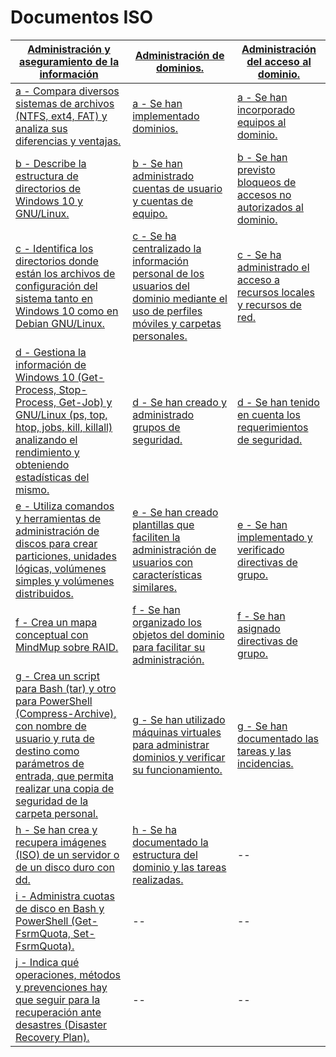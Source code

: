 # Documentos ISO

[Administración y aseguramiento de la información](https://github.com/acruma/documents/tree/master/administraci-n_aseguramiento_informaci-n)|[Administración de dominios.]()|[Administración del acceso al dominio.]()
--|--|--
[a - Compara diversos sistemas de archivos (NTFS, ext4, FAT) y analiza sus diferencias y ventajas.](https://github.com/acruma/documents/blob/master/administraci-n_aseguramiento_informaci-n/a.md)|[a - Se han implementado dominios.]()|[a - Se han incorporado equipos al dominio.]()
[b - Describe la estructura de directorios de Windows 10 y GNU/Linux.](https://github.com/acruma/documents/blob/master/administraci-n_aseguramiento_informaci-n/b.md)|[b - Se han administrado cuentas de usuario y cuentas de equipo.]()|[b - Se han previsto bloqueos de accesos no autorizados al dominio.]()
[c - Identifica los directorios donde están los archivos de configuración del sistema tanto en Windows 10 como en Debian GNU/Linux.](https://github.com/acruma/documents/blob/master/administraci-n_aseguramiento_informaci-n/c.md)|[c - Se ha centralizado la información personal de los usuarios del dominio mediante el uso de perfiles móviles y carpetas personales.]()|[c - Se ha administrado el acceso a recursos locales y recursos de red.]()
[d - Gestiona la información de Windows 10 (Get-Process, Stop-Process, Get-Job) y GNU/Linux (ps, top, htop, jobs, kill, killall) analizando el rendimiento y obteniendo estadísticas del mismo.](https://github.com/acruma/documents/blob/master/administraci-n_aseguramiento_informaci-n/d.md)|[d - Se han creado y administrado grupos de seguridad.]()|[d - Se han tenido en cuenta los requerimientos de seguridad.]()
[e - Utiliza comandos y herramientas de administración de discos para crear particiones, unidades lógicas, volúmenes simples y volúmenes distribuidos.](https://github.com/acruma/documents/blob/master/administraci-n_aseguramiento_informaci-n/e.md)|[e - Se han creado plantillas que faciliten la administración de usuarios con características similares.]()|[e - Se han implementado y verificado directivas de grupo.]()
[f - Crea un mapa conceptual con MindMup sobre RAID.](https://github.com/acruma/documents/blob/master/administraci-n_aseguramiento_informaci-n/f.md)|[f - Se han organizado los objetos del dominio para facilitar su administración.]()|[f - Se han asignado directivas de grupo.]()
[g - Crea un script para Bash (tar) y otro para PowerShell (Compress-Archive), con nombre de usuario y ruta de destino como parámetros de entrada, que permita realizar una copia de seguridad de la carpeta personal.](https://github.com/acruma/documents/blob/master/administraci-n_aseguramiento_informaci-n/g.md)|[g - Se han utilizado máquinas virtuales para administrar dominios y verificar su funcionamiento.]()|[g - Se han documentado las tareas y las incidencias.]()
[h - Se han crea y recupera imágenes (ISO) de un servidor o de un disco duro con dd.](https://github.com/acruma/documents/blob/master/administraci-n_aseguramiento_informaci-n/h.md)|[h - Se ha documentado la estructura del dominio y las tareas realizadas.]()|--
[i - Administra cuotas de disco en Bash y PowerShell (Get-FsrmQuota, Set-FsrmQuota).](https://github.com/acruma/documents/blob/master/administraci-n_aseguramiento_informaci-n/i.md)|--|--
[j - Indica qué operaciones, métodos y prevenciones hay que seguir para la recuperación ante desastres (Disaster Recovery Plan).](https://github.com/acruma/documents/blob/master/administraci-n_aseguramiento_informaci-n/j.md)|--|--

